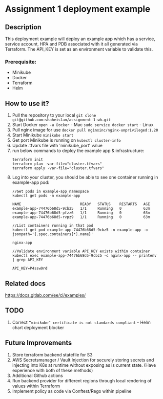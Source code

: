 # Assignment 1 deployment example
## Description

This deployment example will deploy an example app which has a service, service account, HPA and PDB associated with it all generated via Terraform. The API_KEY is set as an environment variable to validate this.

### Prerequisite:

- Minikube
- Docker
- Terraform
- Helm

## How to use it?

1. Pull the repository to your local
    `git clone git@github.com:shaheislam/assignment-1-wh.git`
2. Start Docker
    `open -a Docker` - Mac
    `sudo service docker start` - Linux
3. Pull nginx image for use
    `docker pull nginxinc/nginx-unprivileged:1.20`
4. Start Minikube
    `minikube start`
5. Get port Minikube is running on
    `kubectl cluster-info`
6. Update .tfvars file with 'minikube_port' value
7. run below commands to deploy the example app & infrastructure:
    ```
    terraform init
    terraform plan -var-file="cluster.tfvars"
    terraform apply -var-file="cluster.tfvars"
    ```
8. Log into your cluster, you should be able to see one container running in example-app pod:
    ```
    //Get pods in example-app namespace
    kubectl get pods -n example-app

    NAME                           READY   STATUS    RESTARTS   AGE
    example-app-74476b68d5-9cbz5   1/1     Running   0          63m
    example-app-74476b68d5-pfzz6   1/1     Running   0          63m
    example-app-74476b68d5-rvpz9   1/1     Running   0          63m

    //List containers running in that pod
    kubectl get pod example-app-74476b68d5-9cbz5 -n example-app -o jsonpath='{.spec.containers[*].name}'

    nginx-app

    //Validate environment variable API_KEY exists within container
    kubectl exec example-app-74476b68d5-9cbz5 -c nginx-app -- printenv | grep API_KEY

    API_KEY=P4ssw0rd
    ```

## Related docs

https://docs.gitlab.com/ee/ci/examples/


## TODO

1. Correct `“minikube” certificate is not standards compliant` - Helm chart deployment blocker
## Future Improvements

1. Store terraform backend statefile for S3
2. AWS Secretsmanager / Vault Injection for securely storing secrets and injecting into K8s at runtime without exposing as is current state. (Have experience with both of these methods)
3. Additional Github actions
4. Run backend provider for different regions through local rendering of values within Terraform
5. Implement policy as code via Conftest/Rego within pipeline
